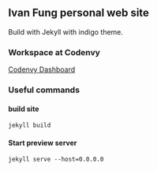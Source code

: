 ## Ivan Fung personal web site

Build with Jekyll with indigo theme.

### Workspace at Codenvy

[Codenvy Dashboard](codenvy.io/dashboard/#/)

### Useful commands

#### build site
`jekyll build`

#### Start preview server
`jekyll serve --host=0.0.0.0`